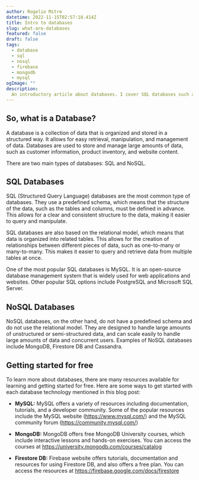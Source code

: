 ```yaml
---
author: Rogelio Mitre
datetime: 2022-11-15T02:57:18.414Z
title: Intro to databases
slug: what-are-databases
featured: false
draft: false
tags:
  - database
  - sql
  - nosql
  - firebase
  - mongodb
  - mysql
ogImage: ""
description:
  An introductory article about databases. I cover SQL databases such as MySQL, and NoSQL databases such as MongoDB.
---
```


## So, what is a Database?

A database is a collection of data that is organized and stored in a structured way. It allows for easy retrieval, manipulation, and management of data. Databases are used to store and manage large amounts of data, such as customer information, product inventory, and website content.

There are two main types of databases: SQL and NoSQL.

## SQL Databases

SQL (Structured Query Language) databases are the most common type of databases. They use a predefined schema, which means that the structure of the data, such as the tables and columns, must be defined in advance. This allows for a clear and consistent structure to the data, making it easier to query and manipulate.

SQL databases are also based on the relational model, which means that data is organized into related tables. This allows for the creation of relationships between different pieces of data, such as one-to-many or many-to-many. This makes it easier to query and retrieve data from multiple tables at once.

One of the most popular SQL databases is MySQL. It is an open-source database management system that is widely used for web applications and websites. Other popular SQL options include PostgreSQL and Microsoft SQL Server.

## NoSQL Databases

NoSQL databases, on the other hand, do not have a predefined schema and do not use the relational model. They are designed to handle large amounts of unstructured or semi-structured data, and can scale easily to handle large amounts of data and concurrent users. Examples of NoSQL databases include MongoDB, Firestore DB and Cassandra. 

## Getting started for free

To learn more about databases, there are many resources available for learning and getting started for free. Here are some ways to get started with each database technology mentioned in this blog post:

- **MySQL:** MySQL offers a variety of resources including documentation, tutorials, and a developer community. Some of the popular resources include the MySQL website (https://www.mysql.com/) and the MySQL community forum (https://community.mysql.com/)

- **MongoDB:** MongoDB offers free MongoDB University courses, which include interactive lessons and hands-on exercises. You can access the courses at https://university.mongodb.com/courses/catalog

- **Firestore DB:** Firebase website offers tutorials, documentation and resources for using Firestore DB, and also offers a free plan. You can access the resources at https://firebase.google.com/docs/firestore